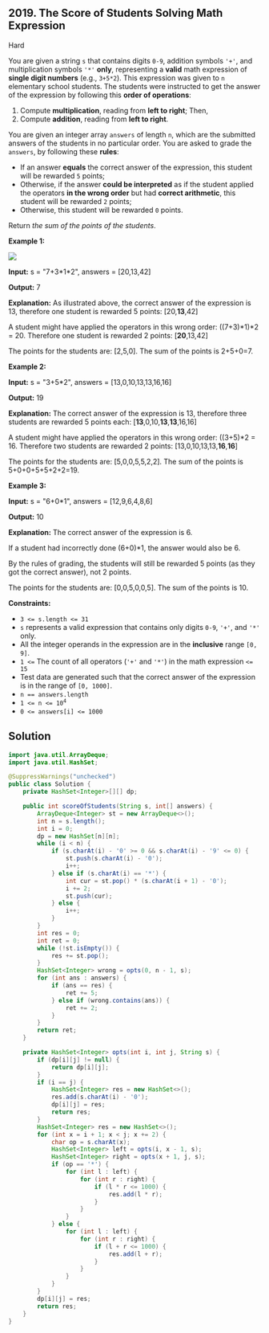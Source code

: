 ## 2019\. The Score of Students Solving Math Expression

Hard

You are given a string `s` that contains digits `0-9`, addition symbols `'+'`, and multiplication symbols `'*'` **only**, representing a **valid** math expression of **single digit numbers** (e.g., `3+5*2`). This expression was given to `n` elementary school students. The students were instructed to get the answer of the expression by following this **order of operations**:

1.  Compute **multiplication**, reading from **left to right**; Then,
2.  Compute **addition**, reading from **left to right**.

You are given an integer array `answers` of length `n`, which are the submitted answers of the students in no particular order. You are asked to grade the `answers`, by following these **rules**:

*   If an answer **equals** the correct answer of the expression, this student will be rewarded `5` points;
*   Otherwise, if the answer **could be interpreted** as if the student applied the operators **in the wrong order** but had **correct arithmetic**, this student will be rewarded `2` points;
*   Otherwise, this student will be rewarded `0` points.

Return _the sum of the points of the students_.

**Example 1:**

![](https://assets.leetcode.com/uploads/2021/09/17/student_solving_math.png)

**Input:** s = "7+3\*1\*2", answers = [20,13,42]

**Output:** 7

**Explanation:** As illustrated above, the correct answer of the expression is 13, therefore one student is rewarded 5 points: [20,**13**,42] 

A student might have applied the operators in this wrong order: ((7+3)\*1)\*2 = 20. Therefore one student is rewarded 2 points: [**20**,13,42] 

The points for the students are: [2,5,0]. The sum of the points is 2+5+0=7.

**Example 2:**

**Input:** s = "3+5\*2", answers = [13,0,10,13,13,16,16]

**Output:** 19

**Explanation:** The correct answer of the expression is 13, therefore three students are rewarded 5 points each: [**13**,0,10,**13**,**13**,16,16]

A student might have applied the operators in this wrong order: ((3+5)\*2 = 16. Therefore two students are rewarded 2 points: [13,0,10,13,13,**16**,**16**] 

The points for the students are: [5,0,0,5,5,2,2]. The sum of the points is 5+0+0+5+5+2+2=19.

**Example 3:**

**Input:** s = "6+0\*1", answers = [12,9,6,4,8,6]

**Output:** 10

**Explanation:** The correct answer of the expression is 6. 

If a student had incorrectly done (6+0)\*1, the answer would also be 6. 

By the rules of grading, the students will still be rewarded 5 points (as they got the correct answer), not 2 points. 

The points for the students are: [0,0,5,0,0,5]. The sum of the points is 10.

**Constraints:**

*   `3 <= s.length <= 31`
*   `s` represents a valid expression that contains only digits `0-9`, `'+'`, and `'*'` only.
*   All the integer operands in the expression are in the **inclusive** range `[0, 9]`.
*   `1 <=` The count of all operators (`'+'` and `'*'`) in the math expression `<= 15`
*   Test data are generated such that the correct answer of the expression is in the range of `[0, 1000]`.
*   `n == answers.length`
*   <code>1 <= n <= 10<sup>4</sup></code>
*   `0 <= answers[i] <= 1000`

## Solution

```java
import java.util.ArrayDeque;
import java.util.HashSet;

@SuppressWarnings("unchecked")
public class Solution {
    private HashSet<Integer>[][] dp;

    public int scoreOfStudents(String s, int[] answers) {
        ArrayDeque<Integer> st = new ArrayDeque<>();
        int n = s.length();
        int i = 0;
        dp = new HashSet[n][n];
        while (i < n) {
            if (s.charAt(i) - '0' >= 0 && s.charAt(i) - '9' <= 0) {
                st.push(s.charAt(i) - '0');
                i++;
            } else if (s.charAt(i) == '*') {
                int cur = st.pop() * (s.charAt(i + 1) - '0');
                i += 2;
                st.push(cur);
            } else {
                i++;
            }
        }
        int res = 0;
        int ret = 0;
        while (!st.isEmpty()) {
            res += st.pop();
        }
        HashSet<Integer> wrong = opts(0, n - 1, s);
        for (int ans : answers) {
            if (ans == res) {
                ret += 5;
            } else if (wrong.contains(ans)) {
                ret += 2;
            }
        }
        return ret;
    }

    private HashSet<Integer> opts(int i, int j, String s) {
        if (dp[i][j] != null) {
            return dp[i][j];
        }
        if (i == j) {
            HashSet<Integer> res = new HashSet<>();
            res.add(s.charAt(i) - '0');
            dp[i][j] = res;
            return res;
        }
        HashSet<Integer> res = new HashSet<>();
        for (int x = i + 1; x < j; x += 2) {
            char op = s.charAt(x);
            HashSet<Integer> left = opts(i, x - 1, s);
            HashSet<Integer> right = opts(x + 1, j, s);
            if (op == '*') {
                for (int l : left) {
                    for (int r : right) {
                        if (l * r <= 1000) {
                            res.add(l * r);
                        }
                    }
                }
            } else {
                for (int l : left) {
                    for (int r : right) {
                        if (l + r <= 1000) {
                            res.add(l + r);
                        }
                    }
                }
            }
        }
        dp[i][j] = res;
        return res;
    }
}
```
